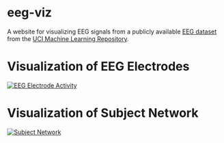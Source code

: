 # eeg-viz
A website for visualizing EEG signals from a publicly available [EEG dataset](https://archive.ics.uci.edu/ml/datasets/eeg+database) from the [UCI Machine Learning Repository](https://archive.ics.uci.edu/ml/index.php).


# Visualization of EEG Electrodes
[![EEG Electrode Activity](http://img.youtube.com/vi/nYjSSXNnqRw/0.jpg)](http://www.youtube.com/watch?v=nYjSSXNnqRw "")



# Visualization of Subject Network
[![Subject Network](http://img.youtube.com/vi/bRbrVv1mMPY/0.jpg)](http://www.youtube.com/watch?v=bRbrVv1mMPY "")

